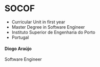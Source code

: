# SOCOF

- Curricular Unit in first year
- Master Degree in Software Engineer
- Instituto Superior de Engenharia do Porto
- Portugal




#### Diogo Araújo
Software Engineer


